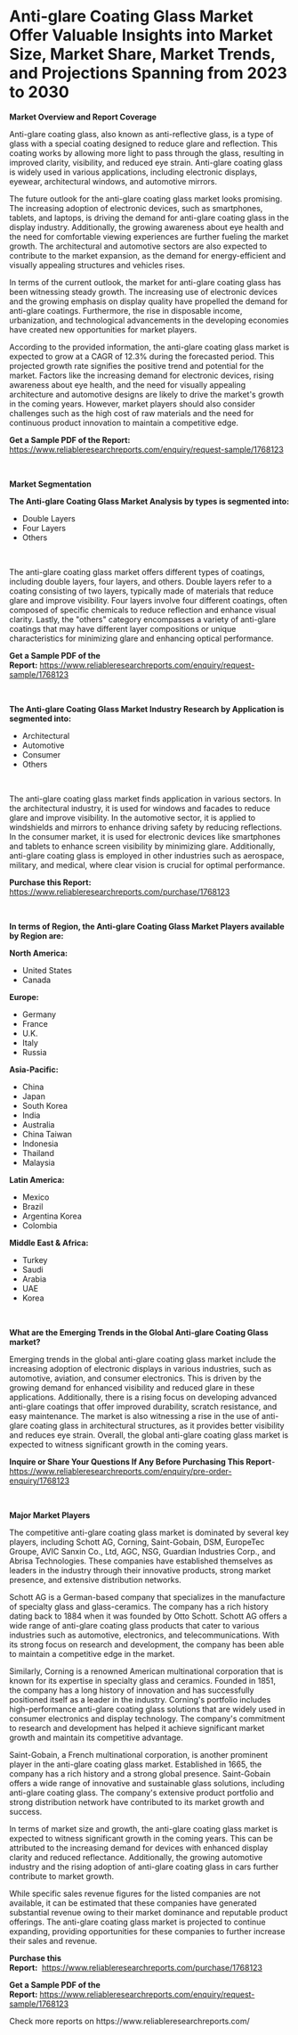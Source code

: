 <p><h1>Anti-glare Coating Glass Market Offer Valuable Insights into Market Size, Market Share, Market Trends, and Projections Spanning from 2023 to 2030</h1></p><p><strong>Market Overview and Report Coverage</strong></p>
<p><p>Anti-glare coating glass, also known as anti-reflective glass, is a type of glass with a special coating designed to reduce glare and reflection. This coating works by allowing more light to pass through the glass, resulting in improved clarity, visibility, and reduced eye strain. Anti-glare coating glass is widely used in various applications, including electronic displays, eyewear, architectural windows, and automotive mirrors.</p><p>The future outlook for the anti-glare coating glass market looks promising. The increasing adoption of electronic devices, such as smartphones, tablets, and laptops, is driving the demand for anti-glare coating glass in the display industry. Additionally, the growing awareness about eye health and the need for comfortable viewing experiences are further fueling the market growth. The architectural and automotive sectors are also expected to contribute to the market expansion, as the demand for energy-efficient and visually appealing structures and vehicles rises.</p><p>In terms of the current outlook, the market for anti-glare coating glass has been witnessing steady growth. The increasing use of electronic devices and the growing emphasis on display quality have propelled the demand for anti-glare coatings. Furthermore, the rise in disposable income, urbanization, and technological advancements in the developing economies have created new opportunities for market players.</p><p>According to the provided information, the anti-glare coating glass market is expected to grow at a CAGR of 12.3% during the forecasted period. This projected growth rate signifies the positive trend and potential for the market. Factors like the increasing demand for electronic devices, rising awareness about eye health, and the need for visually appealing architecture and automotive designs are likely to drive the market's growth in the coming years. However, market players should also consider challenges such as the high cost of raw materials and the need for continuous product innovation to maintain a competitive edge.</p></p>
<p><strong>Get a Sample PDF of the Report:</strong> <a href="https://www.reliableresearchreports.com/enquiry/request-sample/1768123">https://www.reliableresearchreports.com/enquiry/request-sample/1768123</a></p>
<p>&nbsp;</p>
<p><strong>Market Segmentation</strong></p>
<p><strong>The Anti-glare Coating Glass Market Analysis by types is segmented into:</strong></p>
<p><ul><li>Double Layers</li><li>Four Layers</li><li>Others</li></ul></p>
<p>&nbsp;</p>
<p><p>The anti-glare coating glass market offers different types of coatings, including double layers, four layers, and others. Double layers refer to a coating consisting of two layers, typically made of materials that reduce glare and improve visibility. Four layers involve four different coatings, often composed of specific chemicals to reduce reflection and enhance visual clarity. Lastly, the "others" category encompasses a variety of anti-glare coatings that may have different layer compositions or unique characteristics for minimizing glare and enhancing optical performance.</p></p>
<p><strong>Get a Sample PDF of the Report:</strong>&nbsp;<a href="https://www.reliableresearchreports.com/enquiry/request-sample/1768123">https://www.reliableresearchreports.com/enquiry/request-sample/1768123</a></p>
<p>&nbsp;</p>
<p><strong>The Anti-glare Coating Glass Market Industry Research by Application is segmented into:</strong></p>
<p><ul><li>Architectural</li><li>Automotive</li><li>Consumer</li><li>Others</li></ul></p>
<p>&nbsp;</p>
<p><p>The anti-glare coating glass market finds application in various sectors. In the architectural industry, it is used for windows and facades to reduce glare and improve visibility. In the automotive sector, it is applied to windshields and mirrors to enhance driving safety by reducing reflections. In the consumer market, it is used for electronic devices like smartphones and tablets to enhance screen visibility by minimizing glare. Additionally, anti-glare coating glass is employed in other industries such as aerospace, military, and medical, where clear vision is crucial for optimal performance.</p></p>
<p><strong>Purchase this Report:</strong>&nbsp; <a href="https://www.reliableresearchreports.com/purchase/1768123">https://www.reliableresearchreports.com/purchase/1768123</a></p>
<p>&nbsp;</p>
<p><strong>In terms of Region, the Anti-glare Coating Glass Market Players available by Region are:</strong></p>
<p>
    <p> <strong> North America: </strong>
        <ul>
            <li>United States</li>
            <li>Canada</li>
        </ul>
        </p> 
    <p> <strong> Europe: </strong>
        <ul>
            <li>Germany</li>
            <li>France</li>
            <li>U.K.</li>
            <li>Italy</li>
            <li>Russia</li>
        </ul>
        </p> 
    <p> <strong> Asia-Pacific: </strong>
        <ul>
            <li>China</li>
            <li>Japan</li>
            <li>South Korea</li>
            <li>India</li>
            <li>Australia</li>
            <li>China Taiwan</li>
            <li>Indonesia</li>
            <li>Thailand</li>
            <li>Malaysia</li>
        </ul>
        </p> 
    <p> <strong> Latin America: </strong>
        <ul>
            <li>Mexico</li>
            <li>Brazil</li>
            <li>Argentina Korea</li>
            <li>Colombia</li>
        </ul>
        </p> 
    <p> <strong> Middle East & Africa: </strong>
        <ul>
            <li>Turkey</li>
            <li>Saudi</li>
            <li>Arabia</li>
            <li>UAE</li>
            <li>Korea</li>
        </ul>
    </p>
    </p>
<p>&nbsp;</p>
<p><strong>What are the Emerging Trends in the Global Anti-glare Coating Glass market?</strong></p>
<p><p>Emerging trends in the global anti-glare coating glass market include the increasing adoption of electronic displays in various industries, such as automotive, aviation, and consumer electronics. This is driven by the growing demand for enhanced visibility and reduced glare in these applications. Additionally, there is a rising focus on developing advanced anti-glare coatings that offer improved durability, scratch resistance, and easy maintenance. The market is also witnessing a rise in the use of anti-glare coating glass in architectural structures, as it provides better visibility and reduces eye strain. Overall, the global anti-glare coating glass market is expected to witness significant growth in the coming years.</p></p>
<p><strong>Inquire or Share Your Questions If Any Before Purchasing This Report</strong>- <a href="https://www.reliableresearchreports.com/enquiry/pre-order-enquiry/1768123">https://www.reliableresearchreports.com/enquiry/pre-order-enquiry/1768123</a></p>
<p>&nbsp;</p>
<p><strong>Major Market Players</strong></p>
<p><p>The competitive anti-glare coating glass market is dominated by several key players, including Schott AG, Corning, Saint-Gobain, DSM, EuropeTec Groupe, AVIC Sanxin Co., Ltd, AGC, NSG, Guardian Industries Corp., and Abrisa Technologies. These companies have established themselves as leaders in the industry through their innovative products, strong market presence, and extensive distribution networks.</p><p>Schott AG is a German-based company that specializes in the manufacture of specialty glass and glass-ceramics. The company has a rich history dating back to 1884 when it was founded by Otto Schott. Schott AG offers a wide range of anti-glare coating glass products that cater to various industries such as automotive, electronics, and telecommunications. With its strong focus on research and development, the company has been able to maintain a competitive edge in the market.</p><p>Similarly, Corning is a renowned American multinational corporation that is known for its expertise in specialty glass and ceramics. Founded in 1851, the company has a long history of innovation and has successfully positioned itself as a leader in the industry. Corning's portfolio includes high-performance anti-glare coating glass solutions that are widely used in consumer electronics and display technology. The company's commitment to research and development has helped it achieve significant market growth and maintain its competitive advantage.</p><p>Saint-Gobain, a French multinational corporation, is another prominent player in the anti-glare coating glass market. Established in 1665, the company has a rich history and a strong global presence. Saint-Gobain offers a wide range of innovative and sustainable glass solutions, including anti-glare coating glass. The company's extensive product portfolio and strong distribution network have contributed to its market growth and success.</p><p>In terms of market size and growth, the anti-glare coating glass market is expected to witness significant growth in the coming years. This can be attributed to the increasing demand for devices with enhanced display clarity and reduced reflectance. Additionally, the growing automotive industry and the rising adoption of anti-glare coating glass in cars further contribute to market growth.</p><p>While specific sales revenue figures for the listed companies are not available, it can be estimated that these companies have generated substantial revenue owing to their market dominance and reputable product offerings. The anti-glare coating glass market is projected to continue expanding, providing opportunities for these companies to further increase their sales and revenue.</p></p>
<p><strong>Purchase this Report:</strong>&nbsp;&nbsp;<a href="https://www.reliableresearchreports.com/purchase/1768123">https://www.reliableresearchreports.com/purchase/1768123</a></p>
<p></p>
<p><strong>Get a Sample PDF of the Report:</strong>&nbsp;<a href="https://www.reliableresearchreports.com/enquiry/request-sample/1768123">https://www.reliableresearchreports.com/enquiry/request-sample/1768123</a></p>
<p>Check more reports on https://www.reliableresearchreports.com/</p>